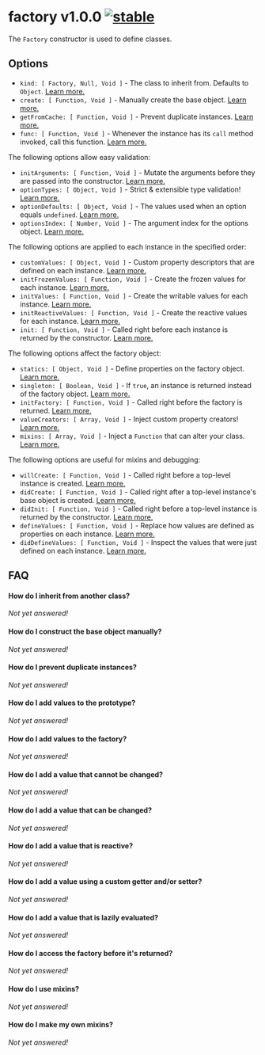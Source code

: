 
# factory v1.0.0 [![stable](http://badges.github.io/stability-badges/dist/stable.svg)](http://github.com/badges/stability-badges)

The `Factory` constructor is used to define classes.

## Options

- `kind: [ Factory, Null, Void ]` - The class to inherit from. Defaults to `Object`. [Learn more.]()
- `create: [ Function, Void ]` - Manually create the base object. [Learn more.]()
- `getFromCache: [ Function, Void ]` - Prevent duplicate instances. [Learn more.]()
- `func: [ Function, Void ]` - Whenever the instance has its `call` method invoked, call this function. [Learn more.]()

The following options allow easy validation:

- `initArguments: [ Function, Void ]` - Mutate the arguments before they are passed into the constructor. [Learn more.]()
- `optionTypes: [ Object, Void ]` - Strict & extensible type validation! [Learn more.]()
- `optionDefaults: [ Object, Void ]` - The values used when an option equals `undefined`. [Learn more.]()
- `optionsIndex: [ Number, Void ]` - The argument index for the options object. [Learn more.]()

The following options are applied to each instance in the specified order:

- `customValues: [ Object, Void ]` - Custom property descriptors that are defined on each instance. [Learn more.]()
- `initFrozenValues: [ Function, Void ]` - Create the frozen values for each instance. [Learn more.]()
- `initValues: [ Function, Void ]` - Create the writable values for each instance. [Learn more.]()
- `initReactiveValues: [ Function, Void ]` - Create the reactive values for each instance. [Learn more.]()
- `init: [ Function, Void ]` - Called right before each instance is returned by the constructor. [Learn more.]()

The following options affect the factory object:

- `statics: [ Object, Void ]` - Define properties on the factory object. [Learn more.]()
- `singleton: [ Boolean, Void ]` - If `true`, an instance is returned instead of the factory object. [Learn more.]()
- `initFactory: [ Function, Void ]` - Called right before the factory is returned. [Learn more.]()
- `valueCreators: [ Array, Void ]` - Inject custom property creators! [Learn more.]()
- `mixins: [ Array, Void ]` - Inject a `Function` that can alter your class. [Learn more.]()

The following options are useful for mixins and debugging:

- `willCreate: [ Function, Void ]` - Called right before a top-level instance is created. [Learn more.]()
- `didCreate: [ Function, Void ]` - Called right after a top-level instance's base object is created. [Learn more.]()
- `didInit: [ Function, Void ]` - Called right before a top-level instance is returned by the constructor. [Learn more.]()
- `defineValues: [ Function, Void ]` - Replace how values are defined as properties on each instance. [Learn more.]()
- `didDefineValues: [ Function, Void ]` - Inspect the values that were just defined on each instance. [Learn more.]()

## FAQ

#### How do I inherit from another class?

*Not yet answered!*

#### How do I construct the base object manually?

*Not yet answered!*

#### How do I prevent duplicate instances?

*Not yet answered!*

#### How do I add values to the prototype?

*Not yet answered!*

#### How do I add values to the factory?

*Not yet answered!*

#### How do I add a value that cannot be changed?

*Not yet answered!*

#### How do I add a value that can be changed?

*Not yet answered!*

#### How do I add a value that is reactive?

*Not yet answered!*

#### How do I add a value using a custom getter and/or setter?

*Not yet answered!*

#### How do I add a value that is lazily evaluated?

*Not yet answered!*

#### How do I access the factory before it's returned?

*Not yet answered!*

#### How do I use mixins?

*Not yet answered!*

#### How do I make my own mixins?

*Not yet answered!*
